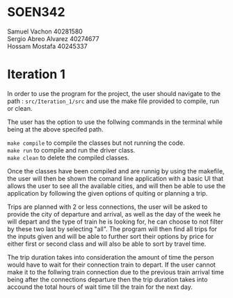 # SOEN342

Samuel Vachon 40281580  
Sergio Abreo Alvarez 40274677  
Hossam Mostafa 40245337  

# Iteration 1
In order to use the program for the project, the user should navigate to the path : `src/Iteration_1/src` and use the make file provided to compile, run or clean.  
  
  The user has the option to use the follwing commands in the terminal while being at the above specifed path.

  `make compile` to compile the classes but not running the code.  
  `make run` to compile and run the driver class.  
  `make clean` to delete the compiled classes.  

Once the classes have been compiled and are runnig by using the makefile, the user will then be shown the comand line application with a basic UI that allows the user to see all the available cities, and will then be able to use the application by following the given options of quiting or planning a trip.  

Trips are planned with 2 or less connections, the user will be asked to provide the city of departure and arrival, as well as the day of the week he will depart and the type of train he is looking for, he can choose to not filter by these two last by selecting "all". The program will then find all trips for the inputs given and will be able to further sort their options by price for either first or second class and will also be able to sort by travel time.   

The trip duration takes into consideration the amount of time the person would have to wait for their connection train to depart. If the user cannot make it to the follwing train connection due to the previous train arrival time being after the connections departure then the trip duration takes into accound the total hours of wait time till the train for the next day.
